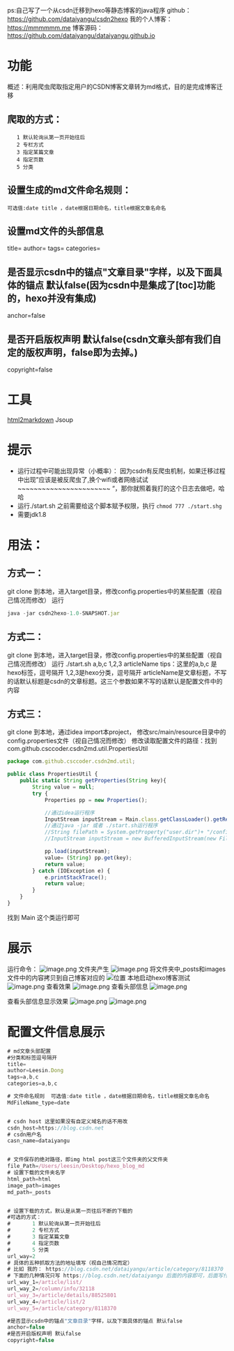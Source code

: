 ps:自己写了一个从csdn迁移到hexo等静态博客的java程序
github：https://github.com/dataiyangu/csdn2hexo
我的个人博客：https://mmmmmm.me
博客源码：https://github.com/dataiyangu/dataiyangu.github.io
# 功能
概述：利用爬虫爬取指定用户的CSDN博客文章转为md格式，目的是完成博客迁移

## 爬取的方式：
       1 默认轮询从第一页开始往后
       2 专栏方式
       3 指定某篇文章
       4 指定页数
       5 分类
## 设置生成的md文件命名规则：
    可选值:date title ，date根据日期命名，title根据文章名命名

## 设置md文件的头部信息
title=
author=
tags=
categories=
## 是否显示csdn中的锚点"文章目录"字样，以及下面具体的锚点 默认false(因为csdn中是集成了[toc]功能的，hexo并没有集成)
anchor=false
## 是否开启版权声明 默认false(csdn文章头部有我们自定的版权声明，false即为去掉。)
copyright=false

# 工具
[html2markdown](https://github.com/pnikosis/jHTML2Md)
Jsoup

# 提示
- 运行过程中可能出现异常（小概率）： 因为csdn有反爬虫机制，如果迁移过程中出现”应该是被反爬虫了,换个wifi或者网络试试~~~~~~~~~~~~~~~~~~~~~~~ “，那你就照着我打的这个日志去做吧，哈哈
- 运行./start.sh 之前需要给这个脚本赋予权限，执行 `chmod 777 ./start.shg`
- 需要jdk1.8

# 用法：
## 方式一：
git clone 到本地，进入target目录，修改config.properties中的某些配置（视自己情况而修改）
运行
```js
java -jar csdn2hexo-1.0-SNAPSHOT.jar
```
## 方式二：
git clone 到本地，进入target目录，修改config.properties中的某些配置（视自己情况而修改）
运行 ./start.sh a,b,c  1,2,3 articleName    tips：这里的a,b,c 是hexo标签，逗号隔开 1,2,3是hexo分类，逗号隔开 articleName是文章标题，不写的话默认标题是csdn的文章标题。这三个参数如果不写的话默认是配置文件中的内容
## 方式三：
git clone 到本地，通过idea import本project，
修改src/main/resource目录中的config.properties文件（视自己情况而修改）
修改读取配置文件的路径：找到com.github.csccoder.csdn2md.util.PropertiesUtil
```js
package com.github.csccoder.csdn2md.util;

public class PropertiesUtil {
	public static String getProperties(String key){
		String value = null;
		try {
			Properties pp = new Properties();

			//通过idea运行程序
			InputStream inputStream = Main.class.getClassLoader().getResourceAsStream("config.properties");
			//通过java -jar 或者 ./start.sh运行程序
			//String filePath = System.getProperty("user.dir")+ "/config.properties";
			//InputStream inputStream = new BufferedInputStream(new FileInputStream(filePath));

			pp.load(inputStream);
			value= (String) pp.get(key);
			return value;
		} catch (IOException e) {
			e.printStackTrace();
			return value;
		}
	}
}
```
找到 Main 这个类运行即可
# 展示
运行命令：
![image.png](https://upload-images.jianshu.io/upload_images/11496534-596747e63f2880df.png?imageMogr2/auto-orient/strip%7CimageView2/2/w/1240)
文件夹产生
![image.png](https://upload-images.jianshu.io/upload_images/11496534-a383c91475f3362b.png?imageMogr2/auto-orient/strip%7CimageView2/2/w/1240)
将文件夹中_posts和images文件中的内容拷贝到自己博客对应的
![位置](https://upload-images.jianshu.io/upload_images/11496534-3dc0f3621e0b5174.png?imageMogr2/auto-orient/strip%7CimageView2/2/w/1240)
本地启动hexo博客测试
![image.png](https://upload-images.jianshu.io/upload_images/11496534-70d2c1602a9e80ce.png?imageMogr2/auto-orient/strip%7CimageView2/2/w/1240)
查看效果
![image.png](https://upload-images.jianshu.io/upload_images/11496534-c75297b20cb973e5.png?imageMogr2/auto-orient/strip%7CimageView2/2/w/1240)
查看头部信息
![image.png](https://upload-images.jianshu.io/upload_images/11496534-c01dde7ff34b4e74.png?imageMogr2/auto-orient/strip%7CimageView2/2/w/1240)

查看头部信息显示效果
![image.png](https://upload-images.jianshu.io/upload_images/11496534-e8d82c5291a5d012.png?imageMogr2/auto-orient/strip%7CimageView2/2/w/1240)
![image.png](https://upload-images.jianshu.io/upload_images/11496534-2806b5fa05c16500.png?imageMogr2/auto-orient/strip%7CimageView2/2/w/1240)
# 配置文件信息展示
```js
# md文章头部配置
#分类和标签逗号隔开
title=
author=Leesin.Dong
tags=a,b,c
categories=a,b,c

# 文件命名规则  可选值:date title ，date根据日期命名，title根据文章名命名
MdFileName_type=date


# csdn host 这里如果没有自定义域名的话不用改
csdn_host=https://blog.csdn.net
# csdn用户名
casn_name=dataiyangu


# 文件保存的绝对路径，即img html post这三个文件夹的父文件夹
file_Path=/Users/leesin/Desktop/hexo_blog_md
# 设置下载的文件夹名字
html_path=html
image_path=images
md_path=_posts


# 设置下载的方式，默认是从第一页往后不断的下载的
#可选的方式：
#       1 默认轮询从第一页开始往后
#       2 专栏方式
#       3 指定某篇文章
#       4 指定页数
#       5 分类
url_way=2
# 具体的五种抓取方法的地址填写（视自己情况而定）
# 比如 我的： https://blog.csdn.net/dataiyangu/article/category/8118370
# 下面的几种情况只写 https://blog.csdn.net/dataiyangu 后面的内容即可，后面写什么自己手动点到相应的页面粘贴过来就行了
url_way_1=/article/list/
url_way_2=/column/info/32118
url_way_3=/article/details/88525801
url_way_4=/article/list/2
url_way_5=/article/category/8118370

#是否显示csdn中的锚点"文章目录"字样，以及下面具体的锚点 默认false
anchor=false
#是否开启版权声明 默认false
copyright=false
```

